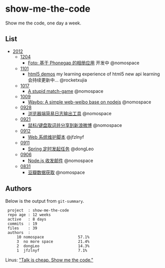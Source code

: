 show-me-the-code
================

Show me the code, one day a week.

## List

* [2012](https://github.com/sdg-sysdev/show-me-the-code/tree/master/2012)
 	- [1204](https://github.com/nomospace/foto)
		- [Foto: 基于 Phonegap 的相册应用](https://github.com/nomospace/foto) 开发中 @nomospace
	- [1101](https://github.com/rocketxujia/html5-demos)
		- [html5 demos](https://github.com/rocketxujia/html5-demos) my learning experience of html5 new api learning 会持续更新中... @rocketxujia
 	- [1017](https://github.com/nomospace/match-game)
  		- [A stupid match-game](https://github.com/nomospace/match-game) @nomospace
 	- [1009](https://github.com/sdg-sysdev/waybo)
		- [Waybo: A simple web-weibo base on nodejs](https://github.com/sdg-sysdev/waybo) @nomospace
 	- [0928](https://github.com/sdg-sysdev/show-me-the-code/tree/master/2012/0928)
		- [浏览器端简易日志输出工具](https://github.com/sdg-sysdev/show-me-the-code/tree/master/2012/0928) @nomospace
	- [0921](https://github.com/sdg-sysdev/show-me-the-code/tree/master/2012/0921)
		- [鼠标/键盘取词并分享到新浪微博](https://github.com/sdg-sysdev/show-me-the-code/tree/master/2012/0921) @nomospace
	- [0912](https://github.com/sdg-sysdev/show-me-the-code/tree/master/2012/0912)
		- [Web 系统维护脚本](https://github.com/sdg-sysdev/show-me-the-code/tree/master/2012/0912) @jfzlnyf
	- [0911](https://github.com/sdg-sysdev/show-me-the-code/tree/master/2012/0911)
		- [Spring 定时发起任务](https://github.com/sdg-sysdev/show-me-the-code/tree/master/2012/0911) @dongLeo
	- [0906](https://github.com/sdg-sysdev/show-me-the-code/tree/master/2012/0906)
		- [Node.js 收发邮件](https://github.com/sdg-sysdev/show-me-the-code/tree/master/2012/0906) @nomospace
	- [0831](https://github.com/sdg-sysdev/show-me-the-code/tree/master/2012/0831)
		- [豆瓣数据获取](https://github.com/sdg-sysdev/show-me-the-code/tree/master/2012/0831) @nomospace

## Authors

Below is the output from `git-summary`.

```
 project  : show-me-the-code
 repo age : 12 weeks
 active   : 8 days
 commits  : 19
 files    : 39
 authors  : 
     10	nomospace               57.1%
     3	no more space           21.4%
     2	dongLeo                 14.3%
     1	jfzlnyf                 7.1%
```


Linus: ["Talk is cheap. Show me the code."](https://lkml.org/lkml/2000/8/25/132) 
